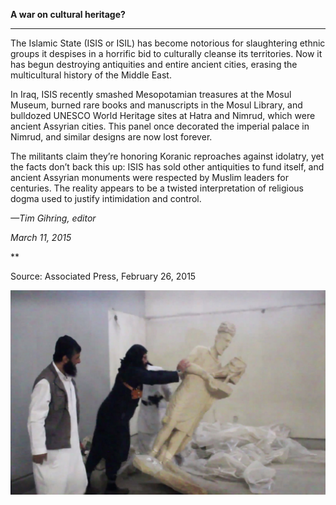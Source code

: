 **A war on cultural heritage?**

****

The Islamic State (ISIS or ISIL) has become notorious for slaughtering ethnic groups it despises in a horrific bid to culturally cleanse its territories. Now it has begun destroying antiquities and entire ancient cities, erasing the multicultural history of the Middle East.

In Iraq, ISIS recently smashed Mesopotamian treasures at the Mosul Museum, burned rare books and manuscripts in the Mosul Library, and bulldozed UNESCO World Heritage sites at Hatra and Nimrud, which were ancient Assyrian cities. This panel once decorated the imperial palace in Nimrud, and similar designs are now lost forever. 

The militants claim they’re honoring Koranic reproaches against idolatry, yet the facts don’t back this up: ISIS has sold other antiquities to fund itself, and ancient Assyrian monuments were respected by Muslim leaders for centuries. The reality appears to be a twisted interpretation of religious dogma used to justify intimidation and control.

*—Tim Gihring, editor*

*March 11, 2015*

**

Source: Associated Press, February 26, 2015

![](../images/14-03-11_49.1_ISISNimrudEDIT-1.jpg)
